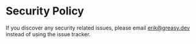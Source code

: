 # Security Policy

If you discover any security related issues, please email erik@greasy.dev instead of using the issue tracker.
